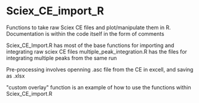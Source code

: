 # Sciex_CE_import_R

Functions to take raw Sciex CE files and plot/manipulate them in R.
Documentation is within the code itself in the form of comments

Sciex_CE_Import.R has most of the base functions for importing and integrating raw sciex CE files
multiple_peak_integration.R has the files for integrating multiple peaks from the same run

Pre-processing involves openning .asc file from the CE in excell, and saving as .xlsx


"custom overlay" function is an example of how to use the functions within Sciex_CE_import.R
